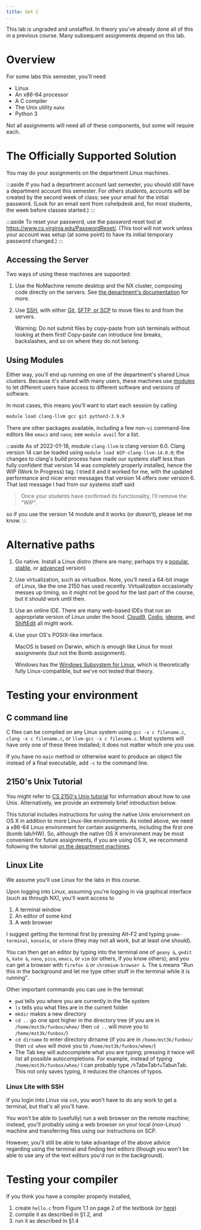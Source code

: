 ```yaml
---
title: Get C
...
```


This lab is ungraded and unstaffed. In theory you've already done all of this in a previous course.
Many subsequent assignments depend on this lab.

# Overview

For some labs this semester, you'll need

- Linux
- An x86-64 processor
- A C compiler
- The Unix utility `make`
- Python 3

Not all assignments will need all of these components, but some will require each.

# The Officially Supported Solution

You may do your assignments on the department Linux machines. 

:::aside
If you had a department account last semester, you should still have a department account this semester. For others students, accounts will be created by the second week of class; see your email for the initial password. (Look for an email sent from cshelpdesk and, for most students, the week before classes started.)
:::

:::aside
To reset your password, use the password reset tool at <https://www.cs.virginia.edu/PasswordReset/>. (This tool will not work unless your account was setup (at some point) to have its initial temporary password changed.)
:::

## Accessing the Server

Two ways of using these machines are supported:

1. Use the NoMachine remote desktop and the NX cluster, composing code directly on the servers. See [the department's documentation](https://www.cs.virginia.edu/wiki/doku.php?id=nx_lab) for more.

2. Use [SSH](//www.cs.virginia.edu/luther/tips/ssh.html), with either [Git](//www.cs.virginia.edu/luther/tips/git.html), [SFTP, or SCP](//www.cs.virginia.edu/luther/tips/ssh.html#copying-files) to move files to and from the servers.

    <div class="aside">Warning: Do not submit files by copy-paste from ssh terminals without looking at them first! Copy-paste can introduce line breaks, backslashes, and so on where they do not belong.</div>

## Using Modules

Either way, you'll end up running on one of the department's shared Linux clusters.
Because it's shared with many users, these machines use [modules](http://modules.sourceforge.net/) to let different users have access to different software and versions of software.

In most cases, this means you'll want to start each session by calling

```bash
module load clang-llvm gcc git python3-3.9.9
```

There are other packages available, including a few non-`vi` command-line editors like `emacs` and `nano`; see `module avail` for a list.

:::aside
As of 2022-01-18, module `clang-llvm` is clang version 6.0.
Clang version 14 can be loaded using `module load WIP-clang-llvm-14.0.0`;
the changes to clang's build process have made our systems staff less than fully confident that version 14 was completely properly installed, hence the WIP (Work In Progress) tag.
I tried it and it worked for me, with the updated performance and nicer error messages that version 14 offers over version 6.
That last message I had from our systems staff said

> Once your students have confirmed its functionality, I’ll remove the “WIP”.

so if you use the version 14 module and it works (or doesn't), please let me know.
:::

# Alternative paths

1. Go native. Install a Linux distro (there are many; perhaps try a [popular](https://ubuntu.com/), [stable](https://www.centos.org/), or [advanced](https://archlinux.org/) version)

2. Use virtualization, such as virtualbox. Note, you’ll need a 64-bit image of Linux, like the one 2150 has used recently. Virtualization occasionally messes up timing, so it might not be good for the last part of the course, but it should work until then.

3. Use an online IDE. There are many web-based IDEs that run an appropriate version of Linux under the hood.
    [Cloud9](https://aws.amazon.com/cloud9/), [Codio](https://www.codio.com/), [ideone](https://ideone.com/), and [ShiftEdit](https://shiftedit.net/) all might work.

4. Use your OS's POSIX-like interface.
    
    MacOS is based on Darwin, which is enough like Linux for most assignments (but not the Bomb assignment).
    
    Windows has the [Windows Subsystem for Linux](https://docs.microsoft.com/en-us/windows/wsl/about), which is theoretically fully Linux-compatible, but we've not tested that theory.

# Testing your environment

## C command line

C files can be compiled on any Linux system using `gcc -x c filename.c`, `clang -x c filename.c`, or `llvm-gcc -x c filename.c`. Most systems will have only one of these three installed; it does not matter which one you use.

If you have no `main` method or otherwise want to produce an object file instead of a final executable, add `-c` to the command line.

## 2150's Unix Tutorial

You might refer to [CS 2150's Unix tutorial](https://uva-cs.github.io/pdr/tutorials/01-intro-unix/index.html) for information about how to use Unix. Alternatively, we provide an extremely brief introduction below.

This tutorial includes instructions for using the native Unix enviornment on OS X in addition to more Linux-like environments. As noted above, we need a x86-64 Linux environment for certain assignments, including the first one (bomb lab/HW). So, although the native OS X environment may be most convenient for future assignments, if you are using OS X, we recommend following the tutorial [on the department machines](#the-officially-supported-solution).

## Linux Lite

We assume you'll use Linux for the labs in this course.

Upon logging into Linux, assuming you're logging in via graphical interface (such as through NX), you'll want access to

1.  A terminal window
2.  An editor of some kind
3.  A web browser

I suggest getting the terminal first by pressing Alt-F2 and typing `gnome-terminal`, `konsole`, or `xterm` (they may not all work, but at least one should).

You can then get an editor by typing into the terminal one of `geany &`, `gedit &`, `kate &`, `nano`, `pico`, `emacs`, or `vim` (or others, if you know others); and you can get a browser with `firefox &` or `chromium-browser &`. The `&` means "Run this in the background and let me type other stuff in the terminal while it is running".

Other important commands you can use in the terminal:

-   `pwd` tells you where you are currently in the file system
-   `ls` tells you what files are in the current folder
-   `mkdir` makes a new directory
-   `cd ..` go one spot higher in the directory tree (if you are in `/home/mst3k/funbox/whee/` then `cd ..` will move you to `/home/mst3k/funbox/`)
-   `cd dirname` to enter directory dirname (if you are in `/home/mst3k/funbox/` then `cd whee` will move you to `/home/mst3k/funbox/whee/`)
-   The Tab key will autocomplete what you are typing; pressing it twice will list all possible autocompletions. For example, instead of typing `/home/mst3k/funbox/whee/` I can probably type `/h`Tab`m`Tab`fu`Tab`wh`Tab. This not only saves typing, it reduces the chances of typos.

### Linux Lite with SSH

If you login into Linux via `ssh`, you won't have to do any work to get a terminal, but that's all you'll have.

You won't be able to (usefully) run a web browser on the remote machine; instead, you'll probably using a web browser on your local (non-Linux) machine and transferring files using our instructions on SCP.

However, you'll still be able to take advantage of the above advice regarding using the terminal and finding text editors (though you won't be able to use any of the text editors you'd run in the background).

# Testing your compiler

If you think you have a compiler properly installed,

1.  create `hello.c` from Figure 1.1 on page 2 of the textbook (or [here](http://csapp.cs.cmu.edu/3e/ics3/code/intro/hello.c))
2.  compile it as described in §1.2, and
3.  run it as described in §1.4



